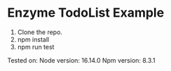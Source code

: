 # Enzyme TodoList Example

1. Clone the repo.
2. npm install
3. npm run test

Tested on:
Node version: 16.14.0
Npm version: 8.3.1
